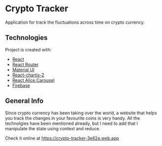 # Crypto Tracker
Application for track the fluctuations across time on crypto currency.

## Technologies
Project is created with:
* [React](https://reactjs.org/)
* [React Router](https://reactrouter.com/)
* [Material UI](https://v4.mui.com/)
* [React-chartjs-2](https://reactchartjs.github.io/react-chartjs-2/#/)
* [React Alice Carousel](https://github.com/maxmarinich/react-alice-carousel)
* [Firebase](https://firebase.google.com/)

## General Info
Since crypto currency has been taking over the world, a website that helps you track the changes in your favourite coins is very handy.
All the technolgies have been mentioned already, but I need to add that I manipulate the state using context and reduce. 



Check it online at https://crypto-tracker-3e62e.web.app
